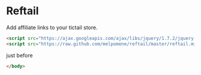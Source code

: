 Reftail
=======

Add affiliate links to your tictail store.

```html
<script src="https://ajax.googleapis.com/ajax/libs/jquery/1.7.2/jquery.min.js"></script>
<script src="https://raw.github.com/melpomene/reftail/master/reftail.min.js"></script>
```
just before
```html
</body>
```